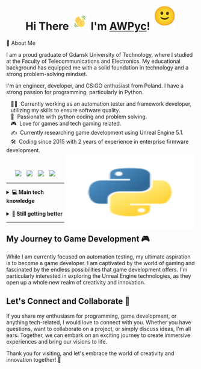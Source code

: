 <!DOCTYPE html>
<html>
<head>
</head>
  
<body>
  <h1 align="center">
    Hi There <img src="wave.gif" alt="Waving hand animated gif" height="45" width="45" /> I'm <a href="https://github.com/AWPyc/AWPyc">AWPyc</a>! <img src="melting_face.gif" width="64" height="64" alt="Waving Hand">
</h1>
</body>
</html>

🐍 About Me

I am a proud graduate of Gdansk University of Technology, where I studied at the Faculty of Telecommunications and Electronics. My educational background has equipped me with a solid foundation in technology and a strong problem-solving mindset.

I'm an engineer, developer, and CS:GO enthusiast from Poland. I have a strong passion for programming, particularly in Python. 


&nbsp;&nbsp;&nbsp;🧑‍💻 &nbsp;Currently working as an automation tester and framework developer,\
&nbsp;&nbsp;&nbsp;utilizing my skills to ensure software quality.\
&nbsp;&nbsp;&nbsp;💓 &nbsp;Passionate with python coding and problem solving. \
&nbsp;&nbsp;&nbsp;🎮 &nbsp;Love for games and tech gaming related. \
&nbsp;&nbsp;&nbsp;✍️ &nbsp;Currently researching game development using Unreal Engine 5.1. \
&nbsp;&nbsp;&nbsp;🛠️ &nbsp;Coding since 2015 with 2 years of experience in enterprise  firmware development. \
<img align="right" src="python_logo.svg" width="350" height="200" alt="SVG Image">

<br>
<p align="center">
  <a href="mailto:kuba.mankowski.98@gmail.com?subject=Hi%20there!"><img src="https://img.shields.io/badge/gmail-%23D14836.svg?&style=for-the-badge&logo=gmail&logoColor=white" style="margin-right: 10px;" /></a>
  <a href="https://www.facebook.com/kuba.mankowski.12/"><img src="https://img.shields.io/badge/facebook-%233B5998.svg?&style=for-the-badge&logo=facebook&logoColor=white" style="margin-right: 10px;" /></a>
  <a href="https://www.instagram.com/kuba.mankowski/"><img src="https://img.shields.io/badge/instagram-%23dc2743.svg?&style=for-the-badge&logo=instagram&logoColor=white" style="margin-right: 10px;" /></a>
  <a href="https://www.linkedin.com/in/kuba-mańkowski-4694251b9/"><img src="https://img.shields.io/badge/linkedin-%230077B5.svg?&style=for-the-badge&logo=linkedin&logoColor=white" /></a>
</p>

<hr>
<details>
  <summary><b>💻 Main tech knowledge</b></summary>
  <br>

![Python](https://img.shields.io/badge/Python-14354C?style=flat&logo=python&logoColor=white)
![Pycharm](https://img.shields.io/badge/PyCharm-000000.svg?&style=flat&logo=PyCharm&logoColor=white)
![Anaconda](https://img.shields.io/badge/Anaconda-44A833.svg?&style=flat&logo=Anaconda&logoColor=white)
![Jupyter](https://img.shields.io/badge/jupyter-F37626.svg?&style=flat&logo=jupyter&logoColor=white)
![HTML5](https://img.shields.io/badge/HTML5-E34F26.svg?&style=flat&logo=html5&logoColor=white)
![CSS3](https://img.shields.io/badge/CSS3-%231572B6.svg?&style=flat&logo=css3&logoColor=white)
![Git](https://img.shields.io/badge/GIT-%23F05033.svg?&style=flat&logo=git&logoColor=white)
![GitHub](https://img.shields.io/badge/GITHUB-%23121011.svg?&style=flat&logo=github&logoColor=white)
![GitLab](https://img.shields.io/badge/GITLAB-%23181717.svg?&style=flat&logo=gitlab&logoColor=white)
![VSCode](https://img.shields.io/badge/VSCODE-007ACC.svg?&style=flat&logo=visual-studio-code)
![IntelliJ](https://img.shields.io/badge/INTELLIJ-000000.svg?&style=flat&logo=intellij-idea)
![Colab](https://img.shields.io/badge/Colab-F9AB00?flat&logo=googlecolab&color=525252)
</details><br>

<details>
  <summary><b>🧠 Still getting better</b></summary>
  <br/>

![Cpp](https://img.shields.io/badge/C++-00599C.svg?&style=flat&logo=c%2B%2B&logoColor=white)
![Django](https://img.shields.io/badge/Django-092E20?flat&logo=django&logoColor=white)
![LINUX](https://img.shields.io/badge/LINUX-FCC624?style=flat&logo=linux&logoColor=black)
![postman](https://img.shields.io/badge/postman-FF6C37.svg?&style=flat&logo=postman&logoColor=white)
![pandas](https://img.shields.io/badge/pandas-150458.svg?&style=flat&logo=pandas&logoColor=white)
![MySQL](https://img.shields.io/badge/MySQL-00000F?flat&logo=mysql&logoColor=white)
</details>

<hr>

## My Journey to Game Development 🎮

While I am currently focused on automation testing, my ultimate aspiration is to become a game developer. I am captivated by the world of gaming and fascinated by the endless possibilities that game development offers. I'm particularly interested in exploring the Unreal Engine technologies, as they open up a whole new realm of creativity and innovation.

## Let's Connect and Collaborate 🤝

If you share my enthusiasm for programming, game development, or anything tech-related, I would love to connect with you. Whether you have questions, want to collaborate on a project, or simply discuss ideas, I'm all ears. Together, we can embark on an exciting journey to create immersive experiences and bring our visions to life.

Thank you for visiting, and let's embrace the world of creativity and innovation together! 🚀

